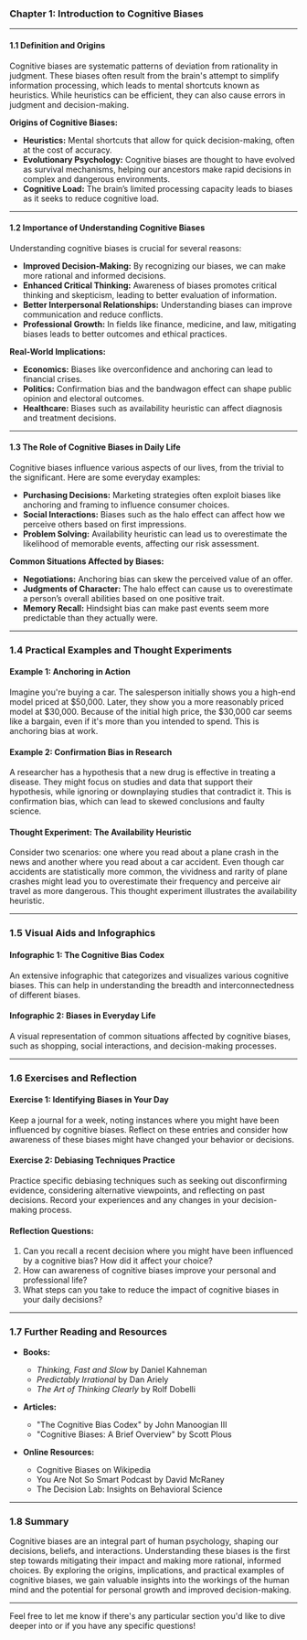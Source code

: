### Chapter 1: Introduction to Cognitive Biases

---

#### **1.1 Definition and Origins**

Cognitive biases are systematic patterns of deviation from rationality in judgment. These biases often result from the brain's attempt to simplify information processing, which leads to mental shortcuts known as heuristics. While heuristics can be efficient, they can also cause errors in judgment and decision-making.

**Origins of Cognitive Biases:**
- **Heuristics:** Mental shortcuts that allow for quick decision-making, often at the cost of accuracy.
- **Evolutionary Psychology:** Cognitive biases are thought to have evolved as survival mechanisms, helping our ancestors make rapid decisions in complex and dangerous environments.
- **Cognitive Load:** The brain’s limited processing capacity leads to biases as it seeks to reduce cognitive load.

---

#### **1.2 Importance of Understanding Cognitive Biases**

Understanding cognitive biases is crucial for several reasons:
- **Improved Decision-Making:** By recognizing our biases, we can make more rational and informed decisions.
- **Enhanced Critical Thinking:** Awareness of biases promotes critical thinking and skepticism, leading to better evaluation of information.
- **Better Interpersonal Relationships:** Understanding biases can improve communication and reduce conflicts.
- **Professional Growth:** In fields like finance, medicine, and law, mitigating biases leads to better outcomes and ethical practices.

**Real-World Implications:**
- **Economics:** Biases like overconfidence and anchoring can lead to financial crises.
- **Politics:** Confirmation bias and the bandwagon effect can shape public opinion and electoral outcomes.
- **Healthcare:** Biases such as availability heuristic can affect diagnosis and treatment decisions.

---

#### **1.3 The Role of Cognitive Biases in Daily Life**

Cognitive biases influence various aspects of our lives, from the trivial to the significant. Here are some everyday examples:

- **Purchasing Decisions:** Marketing strategies often exploit biases like anchoring and framing to influence consumer choices.
- **Social Interactions:** Biases such as the halo effect can affect how we perceive others based on first impressions.
- **Problem Solving:** Availability heuristic can lead us to overestimate the likelihood of memorable events, affecting our risk assessment.

**Common Situations Affected by Biases:**
- **Negotiations:** Anchoring bias can skew the perceived value of an offer.
- **Judgments of Character:** The halo effect can cause us to overestimate a person’s overall abilities based on one positive trait.
- **Memory Recall:** Hindsight bias can make past events seem more predictable than they actually were.

---

### **1.4 Practical Examples and Thought Experiments**

#### **Example 1: Anchoring in Action**
Imagine you're buying a car. The salesperson initially shows you a high-end model priced at $50,000. Later, they show you a more reasonably priced model at $30,000. Because of the initial high price, the $30,000 car seems like a bargain, even if it's more than you intended to spend. This is anchoring bias at work.

#### **Example 2: Confirmation Bias in Research**
A researcher has a hypothesis that a new drug is effective in treating a disease. They might focus on studies and data that support their hypothesis, while ignoring or downplaying studies that contradict it. This is confirmation bias, which can lead to skewed conclusions and faulty science.

#### **Thought Experiment: The Availability Heuristic**
Consider two scenarios: one where you read about a plane crash in the news and another where you read about a car accident. Even though car accidents are statistically more common, the vividness and rarity of plane crashes might lead you to overestimate their frequency and perceive air travel as more dangerous. This thought experiment illustrates the availability heuristic.

---

### **1.5 Visual Aids and Infographics**

#### **Infographic 1: The Cognitive Bias Codex**
An extensive infographic that categorizes and visualizes various cognitive biases. This can help in understanding the breadth and interconnectedness of different biases.

#### **Infographic 2: Biases in Everyday Life**
A visual representation of common situations affected by cognitive biases, such as shopping, social interactions, and decision-making processes.

---

### **1.6 Exercises and Reflection**

#### **Exercise 1: Identifying Biases in Your Day**
Keep a journal for a week, noting instances where you might have been influenced by cognitive biases. Reflect on these entries and consider how awareness of these biases might have changed your behavior or decisions.

#### **Exercise 2: Debiasing Techniques Practice**
Practice specific debiasing techniques such as seeking out disconfirming evidence, considering alternative viewpoints, and reflecting on past decisions. Record your experiences and any changes in your decision-making process.

#### **Reflection Questions:**
1. Can you recall a recent decision where you might have been influenced by a cognitive bias? How did it affect your choice?
2. How can awareness of cognitive biases improve your personal and professional life?
3. What steps can you take to reduce the impact of cognitive biases in your daily decisions?

---

### **1.7 Further Reading and Resources**

- **Books:**
  - *Thinking, Fast and Slow* by Daniel Kahneman
  - *Predictably Irrational* by Dan Ariely
  - *The Art of Thinking Clearly* by Rolf Dobelli

- **Articles:**
  - "The Cognitive Bias Codex" by John Manoogian III
  - "Cognitive Biases: A Brief Overview" by Scott Plous

- **Online Resources:**
  - Cognitive Biases on Wikipedia
  - You Are Not So Smart Podcast by David McRaney
  - The Decision Lab: Insights on Behavioral Science

---

### **1.8 Summary**

Cognitive biases are an integral part of human psychology, shaping our decisions, beliefs, and interactions. Understanding these biases is the first step towards mitigating their impact and making more rational, informed choices. By exploring the origins, implications, and practical examples of cognitive biases, we gain valuable insights into the workings of the human mind and the potential for personal growth and improved decision-making.

---

Feel free to let me know if there's any particular section you'd like to dive deeper into or if you have any specific questions!